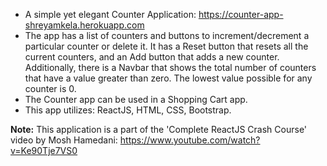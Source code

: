 - A simple yet elegant Counter Application: https://counter-app-shreyamkela.herokuapp.com
- The app has a list of counters and buttons to increment/decrement a particular counter or delete it. It has a Reset button that resets all the current counters, and an Add button that adds a new counter. Additionally, there is a Navbar that shows the total number of counters that have a value greater than zero. The lowest value possible for any counter is 0.
- The Counter app can be used in a Shopping Cart app.
- This app utilizes: ReactJS, HTML, CSS, Bootstrap.

**Note:** This application is a part of the 'Complete ReactJS Crash Course' video by Mosh Hamedani: https://www.youtube.com/watch?v=Ke90Tje7VS0

